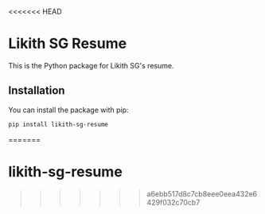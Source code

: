 <<<<<<< HEAD
# Likith SG Resume

This is the Python package for Likith SG's resume.

## Installation

You can install the package with pip:

```bash
pip install likith-sg-resume
```  
=======
# likith-sg-resume
>>>>>>> a6ebb517d8c7cb8eee0eea432e6429f032c70cb7
